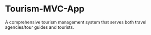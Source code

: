 # Tourism-MVC-App
A comprehensive tourism management system that serves both travel agencies/tour guides and tourists.
